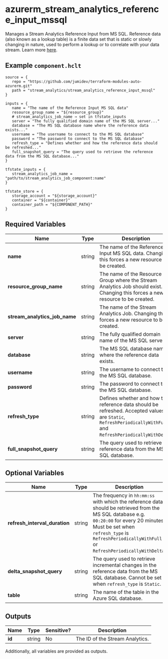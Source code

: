 # azurerm_stream_analytics_reference_input_mssql

Manages a Stream Analytics Reference Input from MS SQL. Reference data (also known as a lookup table) is a finite data set that is static or slowly changing in nature, used to perform a lookup or to correlate with your data stream. Learn more [here](https://docs.microsoft.com/azure/stream-analytics/stream-analytics-use-reference-data#azure-sql-database).

## Example `component.hclt`

```hcl
source = {
   repo = "https://github.com/jumidev/terraform-modules-auto-azurerm.git"   
   path = "stream_analytics/stream_analytics_reference_input_mssql"   
}

inputs = {
   name = "The name of the Reference Input MS SQL data"   
   resource_group_name = "${resource_group}"   
   # stream_analytics_job_name → set in tfstate_inputs
   server = "The fully qualified domain name of the MS SQL server..."   
   database = "The MS SQL database name where the reference data exists..."   
   username = "The username to connect to the MS SQL database"   
   password = "The password to connect to the MS SQL database"   
   refresh_type = "Defines whether and how the reference data should be refreshed..."   
   full_snapshot_query = "The query used to retrieve the reference data from the MS SQL database..."   
}

tfstate_inputs = {
   stream_analytics_job_name = "path/to/stream_analytics_job_component:name"   
}

tfstate_store = {
   storage_account = "${storage_account}"   
   container = "${container}"   
   container_path = "${COMPONENT_PATH}"   
}

```

## Required Variables

| Name | Type |  Description |
| ---- | --------- |  ----------- |
| **name** | string |  The name of the Reference Input MS SQL data. Changing this forces a new resource to be created. | 
| **resource_group_name** | string |  The name of the Resource Group where the Stream Analytics Job should exist. Changing this forces a new resource to be created. | 
| **stream_analytics_job_name** | string |  The name of the Stream Analytics Job. Changing this forces a new resource to be created. | 
| **server** | string |  The fully qualified domain name of the MS SQL server. | 
| **database** | string |  The MS SQL database name where the reference data exists. | 
| **username** | string |  The username to connect to the MS SQL database. | 
| **password** | string |  The password to connect to the MS SQL database. | 
| **refresh_type** | string |  Defines whether and how the reference data should be refreshed. Accepted values are `Static`, `RefreshPeriodicallyWithFull` and `RefreshPeriodicallyWithDelta`. | 
| **full_snapshot_query** | string |  The query used to retrieve the reference data from the MS SQL database. | 

## Optional Variables

| Name | Type |  Description |
| ---- | --------- |  ----------- |
| **refresh_interval_duration** | string |  The frequency in `hh:mm:ss` with which the reference data should be retrieved from the MS SQL database e.g. `00:20:00` for every 20 minutes. Must be set when `refresh_type` is `RefreshPeriodicallyWithFull` or `RefreshPeriodicallyWithDelta`. | 
| **delta_snapshot_query** | string |  The query used to retrieve incremental changes in the reference data from the MS SQL database. Cannot be set when `refresh_type` is `Static`. | 
| **table** | string |  The name of the table in the Azure SQL database. | 



## Outputs

| Name | Type | Sensitive? | Description |
| ---- | ---- | --------- | --------- |
| **id** | string | No  | The ID of the Stream Analytics. | 

Additionally, all variables are provided as outputs.
